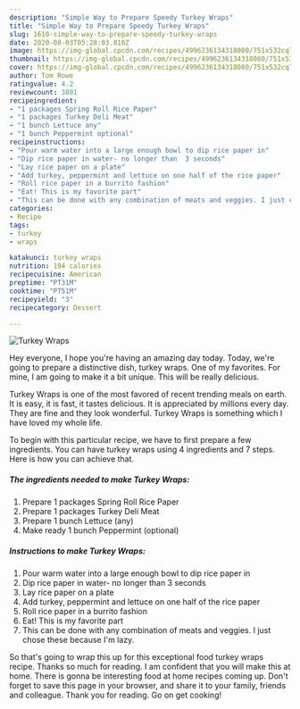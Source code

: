 ```yaml
---
description: "Simple Way to Prepare Speedy Turkey Wraps"
title: "Simple Way to Prepare Speedy Turkey Wraps"
slug: 1610-simple-way-to-prepare-speedy-turkey-wraps
date: 2020-08-03T05:28:03.810Z
image: https://img-global.cpcdn.com/recipes/4996236134318080/751x532cq70/turkey-wraps-recipe-main-photo.jpg
thumbnail: https://img-global.cpcdn.com/recipes/4996236134318080/751x532cq70/turkey-wraps-recipe-main-photo.jpg
cover: https://img-global.cpcdn.com/recipes/4996236134318080/751x532cq70/turkey-wraps-recipe-main-photo.jpg
author: Tom Rowe
ratingvalue: 4.2
reviewcount: 3801
recipeingredient:
- "1 packages Spring Roll Rice Paper"
- "1 packages Turkey Deli Meat"
- "1 bunch Lettuce any"
- "1 bunch Peppermint optional"
recipeinstructions:
- "Pour warm water into a large enough bowl to dip rice paper in"
- "Dip rice paper in water- no longer than  3 seconds"
- "Lay rice paper on a plate"
- "Add turkey, peppermint and lettuce on one half of the rice paper"
- "Roll rice paper in a burrito fashion"
- "Eat! This is my favorite part"
- "This can be done with any combination of meats and veggies. I just chose these because I&#39;m lazy."
categories:
- Recipe
tags:
- turkey
- wraps

katakunci: turkey wraps 
nutrition: 194 calories
recipecuisine: American
preptime: "PT31M"
cooktime: "PT51M"
recipeyield: "3"
recipecategory: Dessert

---
```



![Turkey Wraps](https://img-global.cpcdn.com/recipes/4996236134318080/751x532cq70/turkey-wraps-recipe-main-photo.jpg)

Hey everyone, I hope you're having an amazing day today. Today, we're going to prepare a distinctive dish, turkey wraps. One of my favorites. For mine, I am going to make it a bit unique. This will be really delicious.

Turkey Wraps is one of the most favored of recent trending meals on earth. It is easy, it is fast, it tastes delicious. It is appreciated by millions every day. They are fine and they look wonderful. Turkey Wraps is something which I have loved my whole life.




To begin with this particular recipe, we have to first prepare a few ingredients. You can have turkey wraps using 4 ingredients and 7 steps. Here is how you can achieve that.

<!--inarticleads1-->

##### The ingredients needed to make Turkey Wraps:

1. Prepare 1 packages Spring Roll Rice Paper
1. Prepare 1 packages Turkey Deli Meat
1. Prepare 1 bunch Lettuce (any)
1. Make ready 1 bunch Peppermint (optional)




<!--inarticleads2-->

##### Instructions to make Turkey Wraps:

1. Pour warm water into a large enough bowl to dip rice paper in
1. Dip rice paper in water- no longer than  3 seconds
1. Lay rice paper on a plate
1. Add turkey, peppermint and lettuce on one half of the rice paper
1. Roll rice paper in a burrito fashion
1. Eat! This is my favorite part
1. This can be done with any combination of meats and veggies. I just chose these because I&#39;m lazy.




So that's going to wrap this up for this exceptional food turkey wraps recipe. Thanks so much for reading. I am confident that you will make this at home. There is gonna be interesting food at home recipes coming up. Don't forget to save this page in your browser, and share it to your family, friends and colleague. Thank you for reading. Go on get cooking!
